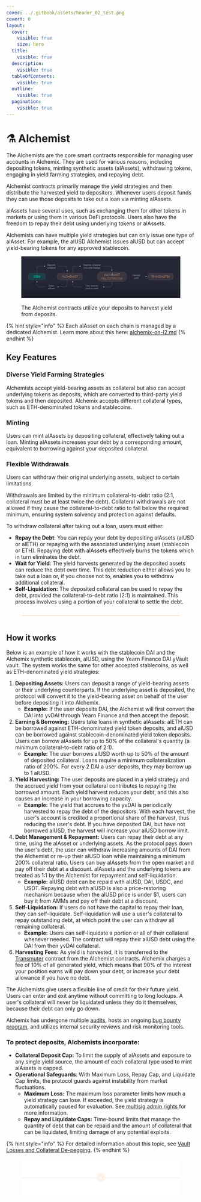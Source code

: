 ```yaml
---
cover: ../.gitbook/assets/header_02_test.png
coverY: 0
layout:
  cover:
    visible: true
    size: hero
  title:
    visible: true
  description:
    visible: true
  tableOfContents:
    visible: true
  outline:
    visible: true
  pagination:
    visible: true
---
```


# ⚗️ Alchemist

The Alchemists are the core smart contracts responsible for managing user accounts in Alchemix. They are used for various reasons, including depositing tokens, minting synthetic assets (alAssets), withdrawing tokens, engaging in yield farming strategies, and repaying debt.

Alchemist contracts primarily manage the yield strategies and then distribute the harvested yield to depositors. Whenever users deposit funds they can use those deposits to take out a loan via minting alAssets.

alAssets have several uses, such as exchanging them for other tokens in markets or using them in various DeFi protocols. Users also have the freedom to repay their debt using underlying tokens or alAssets.

Alchemists can have multiple yield strategies but can only issue one type of alAsset. For example, the alUSD Alchemist issues alUSD but can accept yield-bearing tokens for any approved stablecoin.

<figure><img src="../.gitbook/assets/01_03.png" alt=""><figcaption><p>The Alchemist contracts utilize your deposits to harvest yield from deposits.</p></figcaption></figure>

{% hint style="info" %}
Each alAsset on each chain is managed by a dedicated Alchemist. Learn more about this here: [alchemix-on-l2.md](alchemix-on-l2.md "mention")
{% endhint %}

## Key Features

### **Diverse Yield Farming Strategies**

Alchemists accept yield-bearing assets as collateral but also can accept underlying tokens as deposits, which are converted to third-party yield tokens and then deposited. Alchemix accepts different collateral types, such as ETH-denominated tokens and stablecoins.



### **Minting**

Users can mint alAssets by depositing collateral, effectively taking out a loan. Minting alAssets increases your debt by a corresponding amount, equivalent to borrowing against your deposited collateral.



### **Flexible Withdrawals**

Users can withdraw their original underlying assets, subject to certain limitations.

Withdrawals are limited by the minimum collateral-to-debt ratio (2:1, collateral must be at least twice the debt). Collateral withdrawals are not allowed if they cause the collateral-to-debt ratio to fall below the required minimum, ensuring system solvency and protection against defaults.

To withdraw collateral after taking out a loan, users must either:

* **Repay the Debt**: You can repay your debt by depositing alAssets (alUSD or alETH) or repaying with the associated underlying asset (stablecoin or ETH). Repaying debt with alAssets effectively burns the tokens which in turn eliminates the debt.
* **Wait for Yield**: The yield harvests generated by the deposited assets can reduce the debt over time. This debt reduction either allows you to take out a loan or, if you choose not to, enables you to withdraw additional collateral.
* **Self-Liquidation:** The deposited collateral can be used to repay the debt, provided the collateral-to-debt ratio (2:1) is maintained. This process involves using a portion of your collateral to settle the debt.

<figure><img src="../.gitbook/assets/PlainLine_01.png" alt=""><figcaption></figcaption></figure>

## How it works

Below is an example of how it works with the stablecoin DAI and the Alchemix synthetic stablecoin, alUSD, using the Yearn Finance DAI yVault vault. The system works the same for other accepted stablecoins, as well as ETH-denominated yield strategies:

1. **Depositing Assets:** Users can deposit a range of yield-bearing assets or their underlying counterparts. If the underlying asset is deposited, the protocol will convert it to the yield-bearing asset on behalf of the user before depositing it into Alchemix.
   * **Example:** If the user deposits DAI, the Alchemist will first convert the DAI into yvDAI through Yearn Finance and then accept the deposit.
2. **Earning & Borrowing:** Users take loans in synthetic alAssets: alETH can be borrowed against ETH-denominated yield token deposits, and alUSD can be borrowed against stablecoin-denominated yield token deposits. Users can borrow alAssets for up to 50% of the collateral's quantity (a minimum collateral-to-debt ratio of 2:1).&#x20;
   * **Example:** The user borrows alUSD worth up to 50% of the amount of deposited collateral. Loans require a minimum collateralization ratio of 200%. For every 2 DAI a user deposits, they may borrow up to 1 alUSD.
3. **Yield Harvesting:** The user deposits are placed in a yield strategy and the accrued yield from your collateral contributes to repaying the borrowed amount. Each yield harvest reduces your debt, and this also causes an increase in your borrowing capacity.&#x20;
   * **Example:** The yield that accrues to the yvDAI is periodically harvested to repay the debt of the depositors. With each harvest, the user's account is credited a proportional share of the harvest, thus reducing the user's debt. If you have deposited DAI, but have not borrowed alUSD, the harvest will increase your alUSD borrow limit.
4. **Debt Management & Repayment:** Users can repay their debt at any time, using the alAsset or underlying assets. As the protocol pays down the user's debt, the user can withdraw increasing amounts of DAI from the Alchemist or re-up their alUSD loan while maintaining a minimum 200% collateral ratio.  Users can buy alAssets from the open market and pay off their debt at a discount. alAssets and the underlying tokens are treated as 1:1 by the Alchemist for repayment and self-liquidation.&#x20;
   * **Example:** alUSD debt can be repaid with alUSD, DAI, USDC, and USDT. Repaying debt with alUSD is also a price-restoring mechanism because when the alUSD price is under $1, users can buy it from AMMs and pay off their debt at a discount.
5. **Self-Liquidation:** If users do not have the capital to repay their loan, they can self-liquidate. Self-liquidation will use a user's collateral to repay outstanding debt, at which point the user can withdraw all remaining collateral.
   * **Example:** Users can self-liquidate a portion or all of their collateral whenever needed. The contract will repay their alUSD debt using the DAI from their yvDAI collateral.
6. **Harvesting Fees:** As yield is harvested, it is transferred to the [Transmuter](https://alchemix-finance.gitbook.io/user-docs/alchemix-ecosystem/transmuter) contract from the Alchemist contracts. Alchemix charges a fee of 10% of all generated yield, which means that 90% of the interest your position earns will pay down your debt, or increase your debt allowance if you have no debt.&#x20;

The Alchemists give users a flexible line of credit for their future yield. Users can enter and exit anytime without committing to long lockups. A user's collateral will never be liquidated unless they do it themselves, because their debt can only go down.

Alchemix has undergone multiple [audits](https://alchemix-finance.gitbook.io/user-docs/resources/audits-and-reports), hosts an ongoing [bug bounty program](https://immunefi.com/bounty/alchemix/), and utilizes internal security reviews and risk monitoring tools.

### **To protect deposits, Alchemists incorporate:**

* **Collateral Deposit Cap:** To limit the supply of alAssets and exposure to any single yield source, the amount of each collateral type used to mint alAssets is capped.
* **Operational Safeguards**: With Maximum Loss, Repay Cap, and Liquidate Cap limits, the protocol guards against instability from market fluctuations.
  * **Maximum Loss:** The maximum loss parameter limits how much a yield strategy can lose. If exceeded, the yield strategy is automatically paused for evaluation. See[ multisig admin rights ](../alchemix-dao/the-alchemix-dao/governance-process/multisig-admin-rights.md)for more information.
  * **Repay and Liquidate Caps:** Time-bound limits that manage the quantity of debt that can be repaid and the amount of collateral that can be liquidated, limiting damage of any potential exploits.

{% hint style="info" %}
For detailed information about this topic, see [Vault Losses and Collateral De-pegging](../resources/guides/vault-losses-and-collateral-de-pegging.md).
{% endhint %}

<figure><img src="../.gitbook/assets/header_02_test.png" alt=""><figcaption></figcaption></figure>

